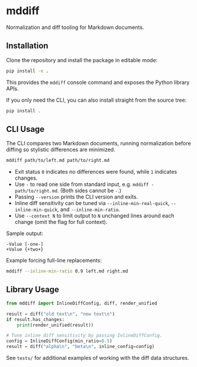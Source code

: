 # mddiff

Normalization and diff tooling for Markdown documents.

## Installation

Clone the repository and install the package in editable mode:

```bash
pip install -e .
```

This provides the `mddiff` console command and exposes the Python library APIs.

If you only need the CLI, you can also install straight from the source tree:

```bash
pip install .
```

## CLI Usage

The CLI compares two Markdown documents, running normalization before diffing so stylistic differences are minimized.

```bash
mddiff path/to/left.md path/to/right.md
```

- Exit status `0` indicates no differences were found, while `1` indicates changes.
- Use `-` to read one side from standard input, e.g. `mddiff - path/to/right.md`. (Both sides cannot be `-`.)
- Passing `--version` prints the CLI version and exits.
- Inline diff sensitivity can be tuned via `--inline-min-real-quick`, `--inline-min-quick`, and `--inline-min-ratio`.
- Use `--context N` to limit output to `N` unchanged lines around each change (omit the flag for full context).

Sample output:

```
-Value [-one-]
+Value {+two+}
```

Example forcing full-line replacements:

```bash
mddiff --inline-min-ratio 0.9 left.md right.md
```

## Library Usage

```python
from mddiff import InlineDiffConfig, diff, render_unified

result = diff("old text\n", "new text\n")
if result.has_changes:
    print(render_unified(result))

# Tune inline diff sensitivity by passing InlineDiffConfig.
config = InlineDiffConfig(min_ratio=0.5)
result = diff("alpha\n", "beta\n", inline_config=config)
```

See `tests/` for additional examples of working with the diff data structures.
